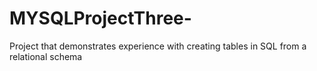 # MYSQLProjectThree-
Project that demonstrates experience with creating tables in SQL from a relational schema
